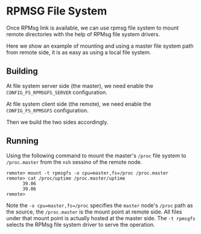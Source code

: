 RPMSG File System
=================

Once RPMsg link is available, we can use rpmsg file system to mount
remote directories with the help of RPMsg file system drivers.

Here we show an example of mounting and using a master file system path
from remote side, it is as easy as using a local file system.

Building
--------

At file system server side (the master), we need enable the
`CONFIG_FS_RPMSGFS_SERVER` configuration.

At file system client side (the remote), we need enable the
`CONFIG_FS_RPMSGFS` configuration.

Then we build the two sides accordingly.

Running
-------

Using the following command to mount the master\'s `/proc` file system
to `/proc.master` from the `nsh` sessino of the remote node.

``` {.console}
remote> mount -t rpmsgfs -o cpu=master,fs=/proc /proc.master
remote> cat /proc/uptime /proc.master/uptime 
      39.06                                                                      
      39.06                                                                      
remote>
```

Note the `-o cpu=master,fs=/proc` specifies the `master` node\'s `/proc`
path as the source, the `/proc.master` is the mount point at remote
side. All files under that mount point is actually hosted at the master
side. The `-t rpmsgfs` selects the RPMsg file system driver to serve the
operation.
